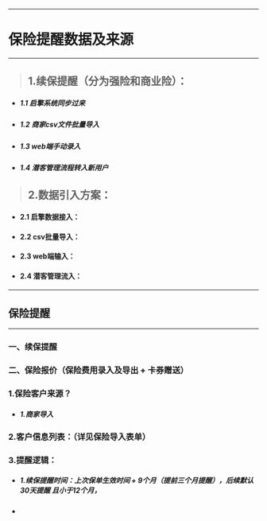 ------------------

# 保险提醒数据及来源

------------------

> ## 1.续保提醒（分为强险和商业险）：

* ##### 1.1 启擎系统同步过来
* ##### 1.2 商家csv文件批量导入
* ##### 1.3 web端手动录入
* ##### 1.4 潜客管理流程转入新用户

> ## 2.数据引入方案：

* #### 2.1 启擎数据接入：
* #### 2.2 csv批量导入：
* #### 2.3 web端输入：
* #### 2.4 潜客管理流入：


-----------------
## 保险提醒
------------------
### 一、续保提醒
### 二、保险报价（保险费用录入及导出 + 卡券赠送）
  
### 1.保险客户来源？
- ##### 1.商家导入

### 2.客户信息列表：（详见保险导入表单）
### 3.提醒逻辑：
- ##### 1.续保提醒时间：上次保单生效时间 + 9个月（提前三个月提醒），后续默认30天提醒 且小于12个月，

- #####